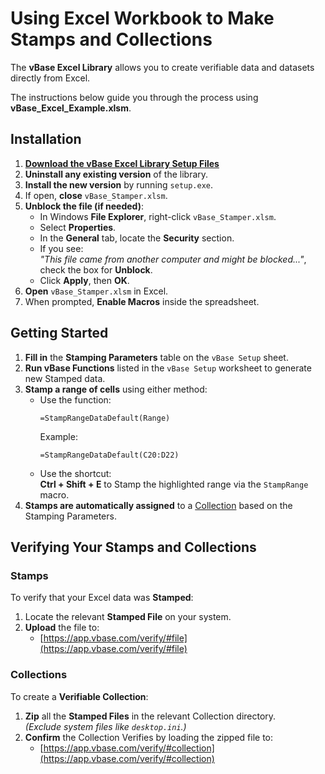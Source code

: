 # Using Excel Workbook to Make Stamps and Collections

The **vBase Excel Library** allows you to create verifiable data and datasets directly from Excel.

The instructions below guide you through the process using **vBase_Excel_Example.xlsm**.



## Installation

1. **[Download the vBase Excel Library Setup Files](setup.download)**
2. **Uninstall any existing version** of the library.
3. **Install the new version** by running `setup.exe`.
4. If open, **close** `vBase_Stamper.xlsm`.
5. **Unblock the file (if needed)**:
    - In Windows **File Explorer**, right-click `vBase_Stamper.xlsm`.
    - Select **Properties**.
    - In the **General** tab, locate the **Security** section.
    - If you see:  
      *"This file came from another computer and might be blocked..."*, check the box for **Unblock**.
    - Click **Apply**, then **OK**.
6. **Open** `vBase_Stamper.xlsm` in Excel.
7. When prompted, **Enable Macros** inside the spreadsheet.


## Getting Started

1. **Fill in** the **Stamping Parameters** table on the `vBase Setup` sheet.
2. **Run vBase Functions** listed in the `vBase Setup` worksheet to generate new Stamped data.
3. **Stamp a range of cells** using either method:
   - Use the function:  
     ```excel
     =StampRangeDataDefault(Range)
     ```
     Example:  
     ```excel
     =StampRangeDataDefault(C20:D22)
     ```
   - Use the shortcut:  
     **Ctrl + Shift + E** to Stamp the highlighted range via the `StampRange` macro.
4. **Stamps are automatically assigned** to a [Collection](../docs/welcome/what-is-a-stamp.md#collection) based on the Stamping Parameters.



## Verifying Your Stamps and Collections

### Stamps

To verify that your Excel data was **Stamped**:
1. Locate the relevant **Stamped File** on your system.
2. **Upload** the file to:  
   * [https://app.vbase.com/verify/#file](https://app.vbase.com/verify/#file)

### Collections

To create a **Verifiable Collection**:
1. **Zip** all the **Stamped Files** in the relevant Collection directory.  
   _(Exclude system files like `desktop.ini`.)_
2. **Confirm** the Collection Verifies by loading the zipped file to:  
   * [https://app.vbase.com/verify/#collection](https://app.vbase.com/verify/#collection)

